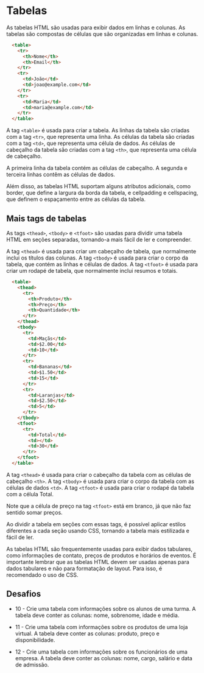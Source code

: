# Tabelas

As tabelas HTML são usadas para exibir dados em linhas e colunas. As tabelas são compostas de células que são organizadas em linhas e colunas.

```html
  <table>
    <tr>
      <th>Nome</th>
      <th>Email</th>
    </tr>
    <tr>
      <td>João</td>
      <td>joao@example.com</td>
    </tr>
    <tr>
      <td>Maria</td>
      <td>maria@example.com</td>
    </tr>
  </table>
```

A tag `<table>` é usada para criar a tabela. As linhas da tabela são criadas com a tag `<tr>`, que representa uma linha. As células da tabela são criadas com a tag `<td>`, que representa uma célula de dados. As células de cabeçalho da tabela são criadas com a tag `<th>`, que representa uma célula de cabeçalho.

A primeira linha da tabela contém as células de cabeçalho. A segunda e terceira linhas contêm as células de dados.

Além disso, as tabelas HTML suportam alguns atributos adicionais, como border, que define a largura da borda da tabela, e cellpadding e cellspacing, que definem o espaçamento entre as células da tabela.

## Mais tags de tabelas

As tags `<thead>`, `<tbody>` e `<tfoot>` são usadas para dividir uma tabela HTML em seções separadas, tornando-a mais fácil de ler e compreender.

A tag `<thead>` é usada para criar um cabeçalho de tabela, que normalmente inclui os títulos das colunas. A tag `<tbody>` é usada para criar o corpo da tabela, que contém as linhas e células de dados. A tag `<tfoot>` é usada para criar um rodapé de tabela, que normalmente inclui resumos e totais.

```html
  <table>
    <thead>
      <tr>
        <th>Produto</th>
        <th>Preço</th>
        <th>Quantidade</th>
      </tr>
    </thead>
    <tbody>
      <tr>
        <td>Maçãs</td>
        <td>$2.00</td>
        <td>10</td>
      </tr>
      <tr>
        <td>Bananas</td>
        <td>$1.50</td>
        <td>15</td>
      </tr>
      <tr>
        <td>Laranjas</td>
        <td>$2.50</td>
        <td>5</td>
      </tr>
    </tbody>
    <tfoot>
      <tr>
        <td>Total</td>
        <td></td>
        <td>30</td>
      </tr>
    </tfoot>
  </table>
```

A tag `<thead>` é usada para criar o cabeçalho da tabela com as células de cabeçalho `<th>`. A tag `<tbody>` é usada para criar o corpo da tabela com as células de dados `<td>`. A tag `<tfoot>` é usada para criar o rodapé da tabela com a célula Total.

Note que a célula de preço na tag `<tfoot>` está em branco, já que não faz sentido somar preços.

Ao dividir a tabela em seções com essas tags, é possível aplicar estilos diferentes a cada seção usando CSS, tornando a tabela mais estilizada e fácil de ler.

As tabelas HTML são frequentemente usadas para exibir dados tabulares, como informações de contato, preços de produtos e horários de eventos. É importante lembrar que as tabelas HTML devem ser usadas apenas para dados tabulares e não para formatação de layout. Para isso, é recomendado o uso de CSS.

## Desafios

- 10 - Crie uma tabela com informações sobre os alunos de uma turma. A tabela deve conter as colunas: nome, sobrenome, idade e média.

- 11 - Crie uma tabela com informações sobre os produtos de uma loja virtual. A tabela deve conter as colunas: produto, preço e disponibilidade.

- 12 - Crie uma tabela com informações sobre os funcionários de uma empresa. A tabela deve conter as colunas: nome, cargo, salário e data de admissão.
